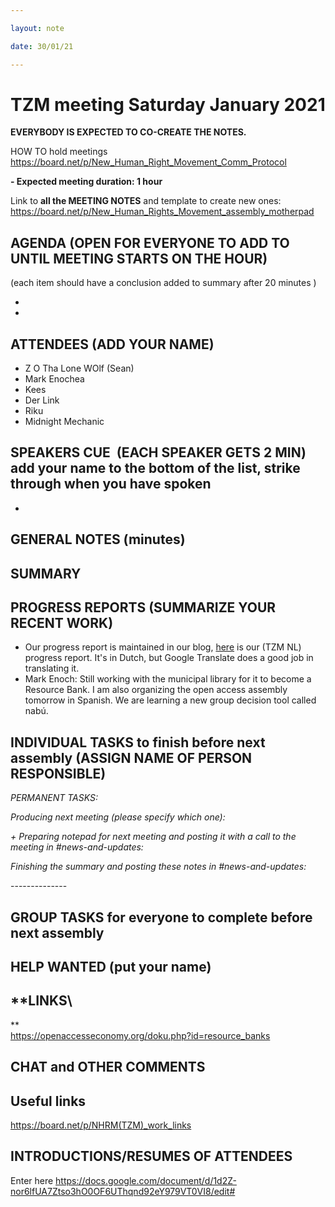 ```yaml
---

layout: note

date: 30/01/21

---
```


# **TZM meeting Saturday January 2021**

**EVERYBODY IS EXPECTED TO CO-CREATE THE NOTES.**

HOW TO hold meetings <https://board.net/p/New_Human_Right_Movement_Comm_Protocol>

**- Expected meeting duration: 1 hour**

Link to **all the MEETING NOTES** and template to create new ones:     <https://board.net/p/New_Human_Rights_Movement_assembly_motherpad>

## **AGENDA** (OPEN FOR EVERYONE TO ADD TO UNTIL MEETING STARTS ON THE HOUR)

(each item should have a conclusion added to summary after 20 minutes )

* 


* 

## **ATTENDEES** (ADD YOUR NAME)

* Z O Tha Lone WOlf (Sean)
* Mark Enochea
* Kees
* Der Link
* Riku
* Midnight Mechanic

## **SPEAKERS CUE**  (EACH SPEAKER GETS 2 MIN)  add your name to the bottom of the list, strike through when you have spoken

* 

## **GENERAL NOTES** (minutes)

## **SUMMARY**

## 

## 

## **PROGRESS REPORTS** (SUMMARIZE YOUR RECENT WORK)

* Our progress report is maintained in our blog, [here](<https://www.zeitgeistbeweging.nl/de-zeitgeistbeweging/blog/20210202-chapter-meeting>) is our (TZM NL) progress report. It's in Dutch, but Google Translate does a good job in translating it.
* Mark Enoch: Still working with the municipal library for it to become a Resource Bank. I am also organizing the open access assembly tomorrow in Spanish. We are learning a new group decision tool called nabú. 

## **INDIVIDUAL TASKS to finish before next assembly** (ASSIGN NAME OF PERSON RESPONSIBLE)

*PERMANENT TASKS:*

*Producing next meeting (please specify which one):*

*+ Preparing notepad for next meeting and posting it with a call to the meeting in #news-and-updates:*

*Finishing the summary and posting these notes in #news-and-updates:*

\--------------

## **GROUP TASKS for everyone to complete before next assembly**

## **HELP WANTED** (put your name)

## **LINKS\
**\
<https://openaccesseconomy.org/doku.php?id=resource_banks>

## **CHAT and OTHER COMMENTS**

## 

## **Useful links**

<https://board.net/p/NHRM>[(TZM)_work_links](https://board.net/p/NHRM(TZM)_work_links)

## **INTRODUCTIONS/RESUMES OF ATTENDEES**

Enter here <https://docs.google.com/document/d/1d2Z-nor6lfUA7Ztso3hO0OF6UThqnd92eY979VT0VI8/edit#>